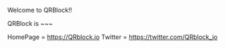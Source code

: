 Welcome to QRBlock!!

QRBlock is ~~~ 

HomePage = https://QRblock.io
Twitter = https://twitter.com/QRblock_io
